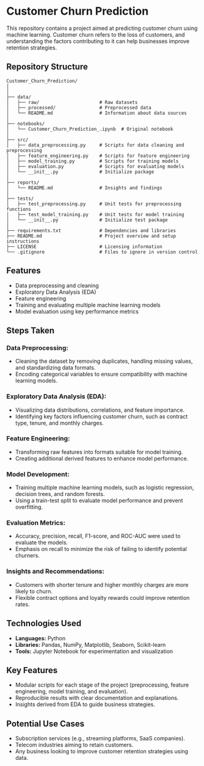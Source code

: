 # Customer Churn Prediction

This repository contains a project aimed at predicting customer churn using machine learning. Customer churn refers to the loss of customers, and understanding the factors contributing to it can help businesses improve retention strategies.

## Repository Structure
```
Customer_Churn_Prediction/
│
│
├── data/
│   ├── raw/                      # Raw datasets
│   ├── processed/                # Preprocessed data
│   └── README.md                 # Information about data sources
│
├── notebooks/
│   └── Customer_Churn_Prediction_.ipynb  # Original notebook
│
├── src/
│   ├── data_preprocessing.py     # Scripts for data cleaning and preprocessing
│   ├── feature_engineering.py    # Scripts for feature engineering
│   ├── model_training.py         # Scripts for training models
│   ├── evaluation.py             # Scripts for evaluating models
│   └── __init__.py               # Initialize package
│
├── reports/
│   └── README.md                 # Insights and findings
│
├── tests/
│   ├── test_preprocessing.py     # Unit tests for preprocessing functions
│   ├── test_model_training.py    # Unit tests for model training
│   └── __init__.py               # Initialize test package
│
├── requirements.txt              # Dependencies and libraries
├── README.md                     # Project overview and setup instructions
├── LICENSE                       # Licensing information
└── .gitignore                    # Files to ignore in version control
```


## Features
- Data preprocessing and cleaning
- Exploratory Data Analysis (EDA)
- Feature engineering
- Training and evaluating multiple machine learning models
- Model evaluation using key performance metrics

## Steps Taken

### Data Preprocessing:
- Cleaning the dataset by removing duplicates, handling missing values, and standardizing data formats.
- Encoding categorical variables to ensure compatibility with machine learning models.

### Exploratory Data Analysis (EDA):
- Visualizing data distributions, correlations, and feature importance.
- Identifying key factors influencing customer churn, such as contract type, tenure, and monthly charges.

### Feature Engineering:
- Transforming raw features into formats suitable for model training.
- Creating additional derived features to enhance model performance.

### Model Development:
- Training multiple machine learning models, such as logistic regression, decision trees, and random forests.
- Using a train-test split to evaluate model performance and prevent overfitting.

### Evaluation Metrics:
- Accuracy, precision, recall, F1-score, and ROC-AUC were used to evaluate the models.
- Emphasis on recall to minimize the risk of failing to identify potential churners.

### Insights and Recommendations:
- Customers with shorter tenure and higher monthly charges are more likely to churn.
- Flexible contract options and loyalty rewards could improve retention rates.

## Technologies Used
- **Languages:** Python
- **Libraries:** Pandas, NumPy, Matplotlib, Seaborn, Scikit-learn
- **Tools:** Jupyter Notebook for experimentation and visualization

## Key Features
- Modular scripts for each stage of the project (preprocessing, feature engineering, model training, and evaluation).
- Reproducible results with clear documentation and explanations.
- Insights derived from EDA to guide business strategies.

## Potential Use Cases
- Subscription services (e.g., streaming platforms, SaaS companies).
- Telecom industries aiming to retain customers.
- Any business looking to improve customer retention strategies using data.
